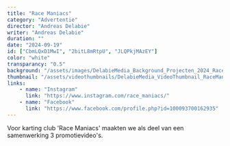 ```yaml
---
title: "Race Maniacs"
category: "Advertentie"
director: "Andreas Delabie"
writer: "Andreas Delabie"
duration: ""
date: "2024-09-19"
id: ["CbmLQxD1MwI", "2bitL8mRtpU", "JLQPkjMAzEY"]
color: "white"
transparancy: "0.5"
background: "/assets/images/DelabieMedia_Background_Projecten_2024_RaceManiacs.webp"
thumbnail: "/assets/videothumbnails/DelabieMedia_VideoThumbnail_RaceManiacs.webp"
links:
    - name: "Instagram"
      link: "https://www.instagram.com/race_maniacs/"
    - name: "Facebook"
      link: "https://www.facebook.com/profile.php?id=100093700162935"
---
```


Voor karting club 'Race Maniacs' maakten we als deel van een samenwerking 3 promotievideo's.